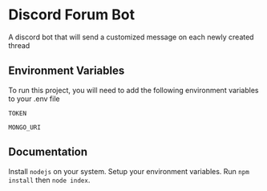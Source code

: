 
# Discord Forum Bot

A discord bot that will send a customized message on each newly created thread


## Environment Variables

To run this project, you will need to add the following environment variables to your .env file

`TOKEN`

`MONGO_URI`


## Documentation

Install `nodejs` on your system.
Setup your environment variables.
Run `npm install` then `node index`.

